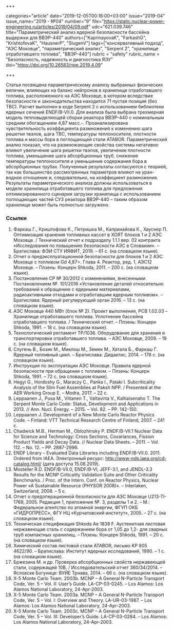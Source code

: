 +++

categories="article"
date="2019-12-05T00:16:00+03:00"
issue="2019-04"
issue_name="2019 - №04"
number="9"
file="https://static.nuclear-power-engineering.ru/articles/2019/04/09.pdf"
udc="621.039.746"
title="Параметрический анализ ядерной безопасности бассейна выдержки для ВВЭР-440"
authors=["KaprinayovaK", "FarkashG", "KrishtofovaK", "HausnerP", "SlugenV"]
tags=["консервативный подход", "АЭС Моховце", "параметрический анализ", "Serpent 2", "хранилище отработавшего топлива", "ВВЭР-440"]
rubric = "safety"
rubric_name = "Безопасность, надежность и диагностика ЯЭУ"
doi="https://doi.org/10.26583/npe.2019.4.09"

+++

Статья посвящена параметрическому анализу выбранных физических величин, влияющих на баланс нейтронов в хранилище отработавшего топлива, расположенного на АЭС Моховце, в котором вследствие безопасности и законодательства находится 71 пустая позиция (без ТВС). Расчет выполнен в коде Serpent 2 с использованием библиотеки ядерных сечений ENDF/B-VII.0. Для анализа была выбрана трехмерная модель тепловыделяющей сборки реактора ВВЭР-440 с номинальным средним обогащением 4,87 масс.-. Проанализирована чувствительность коэффициента размножения к изменению шага решетки твэлов, шага ТВС, температуры теплоносителя, плотности топлива и массы бора в поглощающей стали ATABOR. Параметрический анализ показал, что на размножающие свойства системы негативно влияют увеличение шага решетки твэлов, увеличение плотности топлива, уменьшение шага абсорбционных труб, снижение температуры теплоносителя и уменьшение содержания бора в абсорбционных трубах. Полученные результаты согласуются с теорией, так как большинство рассмотренных параметров влияют на уран-водное отношение и, следовательно, на коэффициент размножения. Результаты параметрического анализа должны использоваться в модели хранилища отработавшего топлива для предложения оптимизированного сценария загрузки хранилища с использованием поглощающих частей СУЗ реактора ВВЭР-440 – таким образом хранилище может быть полностью загружено.

### Ссылки

1. Фаркаш Г., Криштофова К., Петришка М., Капринайова К., Хауснер П. Оптимизация хранения топливных кассет в ХОЯТ блоков 1 и 2 АЭС Моховце. / Технический отчет к подразделу 1.1.1 вер. 02 контракта «Исследования по повышению безопасности АЭС в Словакии». – Братислава: ФЭИ СТУ ИЯФИТ, 2019. – 61 с. (на словацком языке).
2. Отчет о предэксплуатационной безопасности для блоков 1 и 2 АЭС Моховце c топливом Gd 4,87=. Глава 4. Реактор, ред. 1, АЭС12 Моховце. – Плзень: Концерн Shkoda, 2011. – 200 с. (на словацком языке).
3. Постановление СР № 30/2012 с изменениями, внесенными Постановлением №. 101/2016 «Установление деталей относительно требований к обращению с ядерными материалами, радиоактивными отходами и отработавшим ядерным топливом». – Братислава: Ядерный регулирующий орган 2016. – 13 с. (на словацком языке).
4. АЭС Моховце 440 МВт (блок № 2). Проект выполнения, PCB 1.02.03 – Хранилище отработавшего топлива. Уплотнение бассейна отработавшего топлива. / Технический отчет. – Плзень: Концерн Shkoda, 1991. – 18 с. (на словацком языке).
5. Технологический регламент TP/1036. Оборудование для хранения и транспортировки отработавшего топлива. – АЭС Моховце, 2009. – 19 с. (на словацком языке).
6. Слугень В., Бозик М., Миклош М., Земек М., Хатала Б., Фаркаш Г. Ядерный топливный цикл. – Братислава: Дидактис, 2014. – 178 с. (на словацком языке).
7. Инструкция по эксплуатации АЭС Моховце. Правила ядерной безопасности при обращении с топливом. – Плзень: Концерн Shkoda, 1991. – 72 с. (на словацком языке).
8. Hegyi G., Hordoshy G., Maraczy C., Panka I., Pataki I. Subcriticality Analysis of the Slim Fuel Assemblies at Paksh NPP. / Presented at the AER Working Group E. – Modra, 2017. – 22 с.
9. Leppaanen J., Pusa M., Viitanen T., Valtavirta V., Kaltiaisenaho T. The Serpent Monte Carlo Code: Status, Development and Applications in 2013. // Ann. Nucl. Energy. – 2015. – Vol. 82. – PP. 142-150.
10. Leppaanen J. Development of a New Monte Carlo Reactor Physics Code. – Finland: VTT Technical Research Centre of Finland, 2007. – 241 с.
11. Chadwick M.B., Herman M., Oblozhinsky P. ENDF/B-VII.1 Nuclear Data for Science and Technology: Cross Sections, Covariances, Fission Product Yields and Decay Data. // Nuclear Data Sheets. – 2011. – Vol. 112. – No. 12. – PP. 2887-2996.
12. ENDF Library – Evaluated Data Libraries including ENDF/B-VII.0. 2011. Ordered from IAEA. Электронный ресурс: http://www-nds.iaea.org/cd-catalog.html/ (дата доступа 15.08.2019).
13. Mosteller R.D. ENDF/B-VII.0, ENDF/B-VI, JEFF-3.1, and JENDL-3.3 Results for the MCNP Criticality Validation Suite and Other Criticality Benchmarks. / Proc. of the Intern. Conf. on Reactor Physics, Nuclear Power «A Sustainable Resource (PHYSOR 2008)». – Interlaken, Switzerland, 2008. – 5 с.
14. Отчет о предоперационной безопасности для АЭС Моховце U213-TI-1768, 2005. Редакция 1, приложение №. 3, разделы 1 и 2. – М.: Федеральное агентство по атомной энергии, ФГУП ОКБ «ГИДРОПРЕСС», ФГУ НЦ «Курчатовский институт», 2005. – 27 с. (на словацком языке).
15. Техническая спецификация Shkoda Ae 1838 F. Аустенитная листовая нержавеющая сталь с содержанием бора от 1,05 до 1,2- для сварных труб компактных хранилищ. – Плзень: Концерн Shkoda, 1991. – 20 с. (на словацком языке).
16. Химический состав листовой стали ATABOR, письмо KP 805 4622/90. – Братислава: Институт ядерных исследований, 1990. – 1 с. (на словацком языке).
17. Бржезина М. и др. Проверка абсорбционных свойств нержавеющей стали, содержащей 10В. / Исследовательский отчет 360/34/2014. – Ясловске Богунице: ВУЙЕ Трнава, 2014. – 66 с. (на словацком языке).
18. X-5 Monte Carlo Team. 2003b. MCNP – A General N-Particle Transport Code, Ver. 5 – Vol. II: User’s Guide. LA-CP-03-0245. – Los Alamos: Los Alamos National Laboratory, 24-Apr-2003.
19. X-5 Monte Carlo Team. 2003a. MCNP – A General N-Particle Transport Code, Ver. 5 – Vol. I: Overview and Theory. LA-UR-03-1987. – Los Alamos: Los Alamos National Laboratory, 24-Apr-2003.
20. X-5 Monte Carlo Team. 2003c. MCNP – A General N-Particle Transport Code, Ver. 5 – Vol. III: Developer’s Guide. LA-CP-03-0284. – Los Alamos: Los Alamos National Laboratory, 24-Apr-2003.